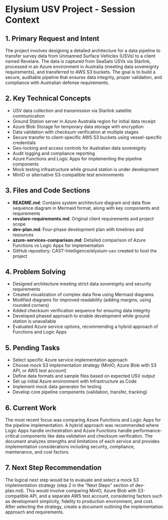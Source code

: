 # Elysium USV Project - Session Context

## 1. Primary Request and Intent
The project involves designing a detailed architecture for a data pipeline to transfer survey data from Unmanned Surface Vehicles (USVs) to a client named Revelare. The data is captured from SeaSats USVs via Starlink, processed in an Azure environment in Australia (meeting data sovereignty requirements), and transferred to AWS S3 buckets. The goal is to build a secure, auditable pipeline that ensures data integrity, proper validation, and compliance with Australian defense requirements.

## 2. Key Technical Concepts
- USV data collection and transmission via Starlink satellite communication
- Ground Station server in Azure Australia region for initial data receipt
- Azure Blob Storage for temporary data storage with encryption
- Data validation with checksum verification at multiple stages
- Secure transfer to client-specific AWS S3 buckets using vessel-specific credentials
- Geo-locking and access controls for Australian data sovereignty
- Audit logging and compliance reporting
- Azure Functions and Logic Apps for implementing the pipeline components
- Mock testing infrastructure while ground station is under development
- MinIO or alternative S3-compatible test environments

## 3. Files and Code Sections
- **README.md**: Contains system architecture diagram and data flow sequence diagram in Mermaid format, along with key components and requirements
- **revalare-requirements.md**: Original client requirements and project scope
- **dev-plan.md**: Four-phase development plan with timelines and resources
- **azure-services-comparison.md**: Detailed comparison of Azure Functions vs Logic Apps for implementation
- GitHub repository: CAST-Intelligence/elysium-usv created to host the project

## 4. Problem Solving
- Designed architecture meeting strict data sovereignty and security requirements
- Created visualization of complex data flow using Mermaid diagrams
- Modified diagrams for improved readability (adding margins, using rounded corners)
- Added checksum verification sequence for ensuring data integrity
- Developed phased approach to enable development while ground station is unavailable
- Evaluated Azure service options, recommending a hybrid approach of Functions and Logic Apps

## 5. Pending Tasks
- Select specific Azure service implementation approach
- Choose mock S3 implementation strategy (MinIO, Azure Blob with S3 API, or AWS test account)
- Define data formats and sample files based on expected USV output
- Set up initial Azure environment with Infrastructure as Code
- Implement mock data generator for testing
- Develop core pipeline components (validation, transfer, tracking)

## 6. Current Work
The most recent focus was comparing Azure Functions and Logic Apps for the pipeline implementation. A hybrid approach was recommended where Logic Apps handle orchestration and Azure Functions handle performance-critical components like data validation and checksum verification. The document analyzes strengths and limitations of each service and provides implementation considerations including security, compliance, maintenance, and cost factors.

## 7. Next Step Recommendation
The logical next step would be to evaluate and select a mock S3 implementation strategy (step 2 in the "Next Steps" section of dev-plan.md). This would involve comparing MinIO, Azure Blob with S3-compatible API, and a separate AWS test account, considering factors such as development simplicity, fidelity to production environment, and cost. After selecting the strategy, create a document outlining the implementation approach and requirements.